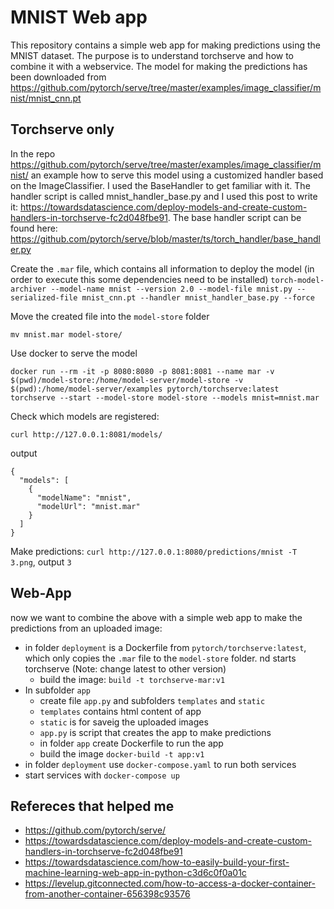 # MNIST Web app

This repository contains a simple web app for making predictions using the MNIST dataset. The purpose is to understand torchserve and how to combine it with a webservice. The model for making the predictions has been downloaded from https://github.com/pytorch/serve/tree/master/examples/image_classifier/mnist/mnist_cnn.pt

## Torchserve only

In the repo https://github.com/pytorch/serve/tree/master/examples/image_classifier/mnist/ an example how to serve this model using a customized handler based on the ImageClassifier. I used the BaseHandler to get familiar with it. The handler script is called mnist_handler_base.py and I used this post to write it: https://towardsdatascience.com/deploy-models-and-create-custom-handlers-in-torchserve-fc2d048fbe91. The base handler script can be found here: https://github.com/pytorch/serve/blob/master/ts/torch_handler/base_handler.py

Create the ```.mar``` file, which contains all information to deploy the model (in order to execute this some dependencies need to be installed)
 ```torch-model-archiver --model-name mnist --version 2.0 --model-file mnist.py --serialized-file mnist_cnn.pt --handler mnist_handler_base.py --force```

Move the created file into the ```model-store``` folder

 ```mv mnist.mar model-store/```

Use docker to serve the model

```
docker run --rm -it -p 8080:8080 -p 8081:8081 --name mar -v $(pwd)/model-store:/home/model-server/model-store -v $(pwd):/home/model-server/examples pytorch/torchserve:latest torchserve --start --model-store model-store --models mnist=mnist.mar
```

Check which models are registered:

```curl http://127.0.0.1:8081/models/```

 output
```
{
  "models": [
    {
      "modelName": "mnist",
      "modelUrl": "mnist.mar"
    }
  ]
}
```

Make predictions: 
```curl http://127.0.0.1:8080/predictions/mnist -T 3.png```, output  ```3```

## Web-App
now we want to combine the above with a simple web app to make the predictions from an uploaded image:

* in folder ```deployment``` is a Dockerfile from ```pytorch/torchserve:latest```, which only copies the ```.mar``` file to the ```model-store``` folder. nd starts torchserve (Note: change latest to other version)
    * build the image: ```build -t torchserve-mar:v1```
* In subfolder ```app```
    * create file ```app.py``` and subfolders ```templates``` and ```static```
    * ```templates``` contains html content of app
    * ```static``` is for saveig the uploaded images
    * ```app.py``` is script that creates the app to make predictions
    * in folder ```app``` create Dockerfile to run the app
    * build the image ```docker-build -t app:v1```
* in folder ```deployment``` use ```docker-compose.yaml``` to run both services
* start services with ```docker-compose up```


## Refereces that helped me
* https://github.com/pytorch/serve/
* https://towardsdatascience.com/deploy-models-and-create-custom-handlers-in-torchserve-fc2d048fbe91
* https://towardsdatascience.com/how-to-easily-build-your-first-machine-learning-web-app-in-python-c3d6c0f0a01c
* https://levelup.gitconnected.com/how-to-access-a-docker-container-from-another-container-656398c93576
